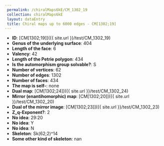 ```yaml
--- 
 permalink: /chiralMaps6kE/CM_1302_19 
 collection: chiralMaps6kE
 layout: dataEntry
 title: Chiral maps up to 6000 edges - CM[1302;19]
---
```


- **ID**: [CM[1302;19]]({{ site.url }}/test/CM_1302_19)
- **Genus of the underlying surface**: 404
- **Length of the face**: 6
- **Valency**: 42
- **Length of the Petrie polygon**: 434
- **Is the automorphism group solvable?**: S
- **Number of vertices**: 62
- **Number of edges**: 1302
- **Number of faces**: 434
- **The map is self-**: none
- **Dual map**: [CM[1302;24]]({{ site.url }}/test/CM_1302_24)
- **Mirror (enantihomorphic) map**: [CM[1302;20]]({{ site.url }}/test/CM_1302_20)
- **Dual of the mirror image**: [CM[1302;23]]({{ site.url }}/test/CM_1302_23)
- **Z_q-Exponent?**: 2
- **No idea**:  29:20
- **No idea**: Y
- **No idea**: N
- **Skeleton**: Sk(62;2)^14
- **Some other kind of skeleton**: nan
